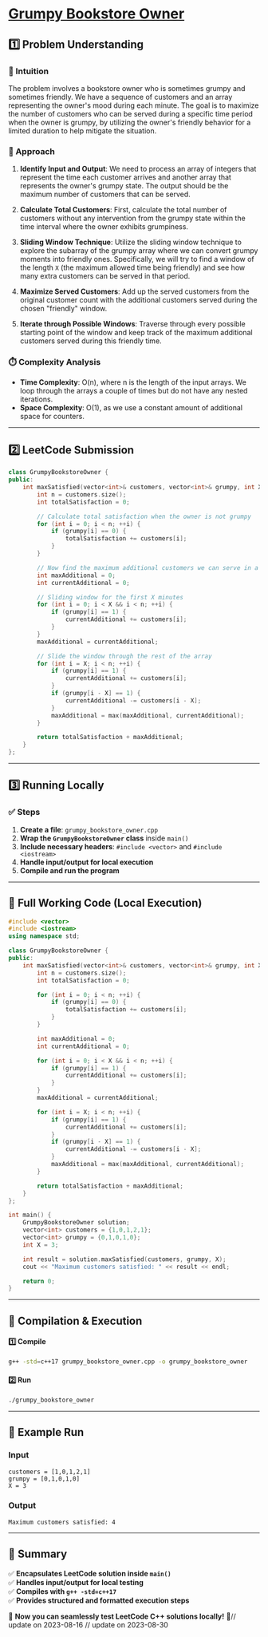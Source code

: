 # **[Grumpy Bookstore Owner](https://leetcode.com/problems/grumpy-bookstore-owner/description/)**  

## **1️⃣ Problem Understanding**  
### **📌 Intuition**  
The problem involves a bookstore owner who is sometimes grumpy and sometimes friendly. We have a sequence of customers and an array representing the owner's mood during each minute. The goal is to maximize the number of customers who can be served during a specific time period when the owner is grumpy, by utilizing the owner's friendly behavior for a limited duration to help mitigate the situation.  

### **🚀 Approach**  
1. **Identify Input and Output**: We need to process an array of integers that represent the time each customer arrives and another array that represents the owner's grumpy state. The output should be the maximum number of customers that can be served.
   
2. **Calculate Total Customers**: First, calculate the total number of customers without any intervention from the grumpy state within the time interval where the owner exhibits grumpiness.

3. **Sliding Window Technique**: Utilize the sliding window technique to explore the subarray of the grumpy array where we can convert grumpy moments into friendly ones. Specifically, we will try to find a window of the length `X` (the maximum allowed time being friendly) and see how many extra customers can be served in that period.

4. **Maximize Served Customers**: Add up the served customers from the original customer count with the additional customers served during the chosen "friendly" window.

5. **Iterate through Possible Windows**: Traverse through every possible starting point of the window and keep track of the maximum additional customers served during this friendly time.

### **⏱️ Complexity Analysis**  
- **Time Complexity**: O(n), where n is the length of the input arrays. We loop through the arrays a couple of times but do not have any nested iterations.  
- **Space Complexity**: O(1), as we use a constant amount of additional space for counters.

---  

## **2️⃣ LeetCode Submission**  
```cpp
class GrumpyBookstoreOwner {
public:
    int maxSatisfied(vector<int>& customers, vector<int>& grumpy, int X) {
        int n = customers.size();
        int totalSatisfaction = 0;

        // Calculate total satisfaction when the owner is not grumpy
        for (int i = 0; i < n; ++i) {
            if (grumpy[i] == 0) {
                totalSatisfaction += customers[i];
            }
        }

        // Now find the maximum additional customers we can serve in a window of X
        int maxAdditional = 0;
        int currentAdditional = 0;

        // Sliding window for the first X minutes
        for (int i = 0; i < X && i < n; ++i) {
            if (grumpy[i] == 1) {
                currentAdditional += customers[i];
            }
        }
        maxAdditional = currentAdditional;

        // Slide the window through the rest of the array
        for (int i = X; i < n; ++i) {
            if (grumpy[i] == 1) {
                currentAdditional += customers[i];
            }
            if (grumpy[i - X] == 1) {
                currentAdditional -= customers[i - X];
            }
            maxAdditional = max(maxAdditional, currentAdditional);
        }

        return totalSatisfaction + maxAdditional;
    }
};  
```  

---  

## **3️⃣ Running Locally**  
### **✅ Steps**  
1. **Create a file**: `grumpy_bookstore_owner.cpp`  
2. **Wrap the `GrumpyBookstoreOwner` class** inside `main()`  
3. **Include necessary headers**: `#include <vector>` and `#include <iostream>`  
4. **Handle input/output for local execution**  
5. **Compile and run the program**  

---  

## **📝 Full Working Code (Local Execution)**  
```cpp
#include <vector>
#include <iostream>
using namespace std;

class GrumpyBookstoreOwner {
public:
    int maxSatisfied(vector<int>& customers, vector<int>& grumpy, int X) {
        int n = customers.size();
        int totalSatisfaction = 0;

        for (int i = 0; i < n; ++i) {
            if (grumpy[i] == 0) {
                totalSatisfaction += customers[i];
            }
        }

        int maxAdditional = 0;
        int currentAdditional = 0;

        for (int i = 0; i < X && i < n; ++i) {
            if (grumpy[i] == 1) {
                currentAdditional += customers[i];
            }
        }
        maxAdditional = currentAdditional;

        for (int i = X; i < n; ++i) {
            if (grumpy[i] == 1) {
                currentAdditional += customers[i];
            }
            if (grumpy[i - X] == 1) {
                currentAdditional -= customers[i - X];
            }
            maxAdditional = max(maxAdditional, currentAdditional);
        }

        return totalSatisfaction + maxAdditional;
    }
};

int main() {
    GrumpyBookstoreOwner solution;
    vector<int> customers = {1,0,1,2,1};
    vector<int> grumpy = {0,1,0,1,0};
    int X = 3;

    int result = solution.maxSatisfied(customers, grumpy, X);
    cout << "Maximum customers satisfied: " << result << endl;

    return 0;
}  
```  

---  

## **🔧 Compilation & Execution**  
#### **1️⃣ Compile**  
```bash
g++ -std=c++17 grumpy_bookstore_owner.cpp -o grumpy_bookstore_owner
```  

#### **2️⃣ Run**  
```bash
./grumpy_bookstore_owner
```  

---  

## **🎯 Example Run**  
### **Input**  
```
customers = [1,0,1,2,1]
grumpy = [0,1,0,1,0]
X = 3
```  
### **Output**  
```
Maximum customers satisfied: 4
```  

---  

## **📌 Summary**  
✅ **Encapsulates LeetCode solution inside `main()`**  
✅ **Handles input/output for local testing**  
✅ **Compiles with `g++ -std=c++17`**  
✅ **Provides structured and formatted execution steps**  

🚀 **Now you can seamlessly test LeetCode C++ solutions locally!** 🚀// update on 2023-08-16
// update on 2023-08-30
